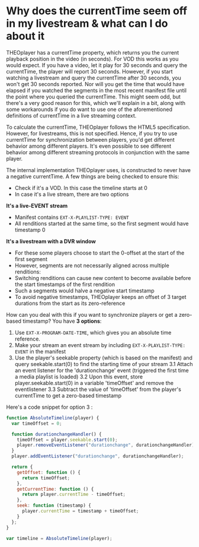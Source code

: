 # Why does the currentTime seem off in my livestream & what can I do about it

THEOplayer has a currentTime property, which returns you the current playback position in the video (in seconds). For VOD this works as you would expect. If you have a video, let it play for 30 seconds and query the currentTime, the player will report 30 seconds. However, if you start watching a livestream and query the currentTime after 30 seconds, you won't get 30 seconds reported. Nor will you get the time that would have elapsed if you watched the segments in the most recent manifest file until the point where you queried the currentTime. This might seem odd, but there's a very good reason for this, which we'll explain in a bit, along with some workarounds if you do want to use one of the aforementioned definitions of currentTime in a live streaming context.

To calculate the currentTime, THEOplayer follows the HTML5 specification. However, for livestreams, this is not specified. Hence, if you try to use currentTime for synchronization between players, you'd get different behavior among different players. It's even possible to see different behavior among different streaming protocols in conjunction with the same player.

The internal implementation THEOplayer uses, is constructed to never have a negative currentTime. A few things are being checked to ensure this:

- Check if it's a VOD. In this case the timeline starts at 0
- In case it's a live stream, there are two options

**It's a live-EVENT stream**

- Manifest contains `EXT-X-PLAYLIST-TYPE: EVENT`
- All renditions started at the same time, so the first segment would have timestamp 0

**It's a livestream with a DVR window**

- For these some players choose to start the 0-offset at the start of the first segment
- However, segments are not necessarily aligned across multiple renditions:
- Switching renditions can cause new content to become available before the start timestamps of the first rendition
- Such a segments would halve a negative start timestamp
- To avoid negative timestamps, THEOplayer keeps an offset of 3 target durations from the start as its zero-reference

How can you deal with this if you want to synchronize players or get a zero-based timestamp? You have **3 options**:

1. Use `EXT-X-PROGRAM-DATE-TIME`, which gives you an absolute time reference.
2. Make your stream an event stream by including `EXT-X-PLAYLIST-TYPE: EVENT` in the manifest
3. Use the player's seekable property (which is based on the manifest) and query seekable.start(0) to find the starting time of your stream
   3.1 Attach an event listener for the 'durationchange' event (triggered the first time a media playlist is loaded)
   3.2 Upon this event, store player.seekable.start(0) in a variable 'timeOffset' and remove the eventlistener
   3.3 Subtract the value of 'timeOffset' from the player's currentTime to get a zero-based timestamp

Here's a code snippet for option 3 :

```js
function AbsoluteTimeline(player) {
  var timeOffset = 0;

  function durationchangeHandler() {
    timeOffset = player.seekable.start(0);
    player.removeEventListener("durationchange", durationchangeHandler);
  }
  player.addEventListener("durationchange", durationchangeHandler);

  return {
    getOffset: function () {
      return timeOffset;
    },
    getCurrentTime: function () {
      return player.currentTime - timeOffset;
    },
    seek: function (timestamp) {
      player.currentTime = timestamp + timeOffset;
    }
  };
}

var timeline = AbsoluteTimeline(player);
```
